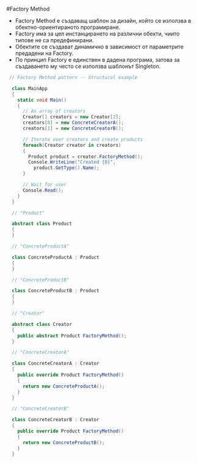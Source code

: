 #Factory Method

* Factory Method е създаващ шаблон за дизайн, който се използва в обектно-ориентираното програмиране.
* Factory има за цел инстанцирането на различни обекти, чиито типове не са предефинирани.
* Обектите се създават динамично в зависимост от параметрите предадени на Factory.
* По принцип Factory e единствен в дадена програма, затова за създаването му често се използва шаблонът Singleton.

~~~c#
 // Factory Method pattern -- Structural example

  class MainApp
  {
    static void Main()
    {
      // An array of creators
      Creator[] creators = new Creator[2];
      creators[0] = new ConcreteCreatorA();
      creators[1] = new ConcreteCreatorB();

      // Iterate over creators and create products
      foreach(Creator creator in creators)
      {
        Product product = creator.FactoryMethod();
        Console.WriteLine("Created {0}",
          product.GetType().Name);
      }

      // Wait for user
      Console.Read();
    }
  }

  // "Product"

  abstract class Product
  {
  }

  // "ConcreteProductA"

  class ConcreteProductA : Product
  {
  }

  // "ConcreteProductB"

  class ConcreteProductB : Product
  {
  }

  // "Creator"

  abstract class Creator
  {
    public abstract Product FactoryMethod();
  }

  // "ConcreteCreatorA"

  class ConcreteCreatorA : Creator
  {
    public override Product FactoryMethod()
    {
      return new ConcreteProductA();
    }
  }

  // "ConcreteCreatorB"

  class ConcreteCreatorB : Creator
  {
    public override Product FactoryMethod()
    {
      return new ConcreteProductB();
    }
  }
~~~
